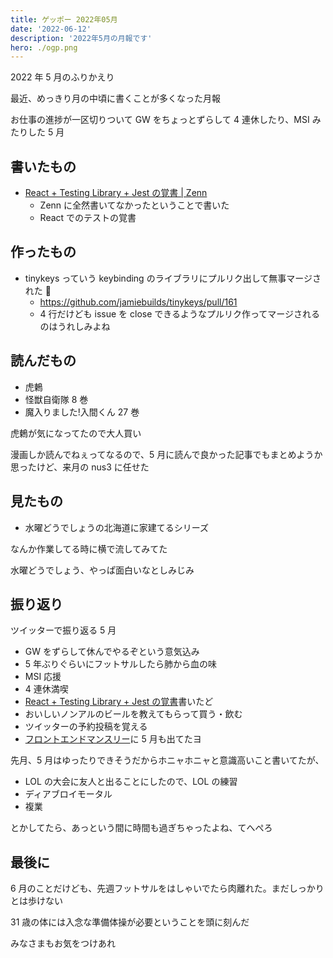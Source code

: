 ```yaml
---
title: ゲッポー 2022年05月
date: '2022-06-12'
description: '2022年5月の月報です'
hero: ./ogp.png
---
```


2022 年 5 月のふりかえり

最近、めっきり月の中頃に書くことが多くなった月報

お仕事の進捗が一区切りついて GW をちょっとずらして 4 連休したり、MSI みたりした 5 月

## 書いたもの

- [React + Testing Library + Jest の覚書 | Zenn](https://zenn.dev/nus3/articles/jest-react-testing-library)
  - Zenn に全然書いてなかったということで書いた
  - React でのテストの覚書

## 作ったもの

- tinykeys っていう keybinding のライブラリにプルリク出して無事マージされた 🎉
  - https://github.com/jamiebuilds/tinykeys/pull/161
  - 4 行だけども issue を close できるようなプルリク作ってマージされるのはうれしみよね

## 読んだもの

- 虎鶫
- 怪獣自衛隊 8 巻
- 魔入りました!入間くん 27 巻

虎鶫が気になってたので大人買い

漫画しか読んでねぇってなるので、5 月に読んで良かった記事でもまとめようか思ったけど、来月の nus3 に任せた

## 見たもの

- 水曜どうでしょうの北海道に家建てるシリーズ

なんか作業してる時に横で流してみてた

水曜どうでしょう、やっぱ面白いなとしみじみ

## 振り返り

ツイッターで振り返る 5 月

- GW をずらして休んでやるぞという意気込み
- 5 年ぶりぐらいにフットサルしたら肺から血の味
- MSI 応援
- 4 連休満喫
- [React + Testing Library + Jest の覚書](https://zenn.dev/nus3/articles/jest-react-testing-library)書いたど
- おいしいノンアルのビールを教えてもらって買う・飲む
- ツイッターの予約投稿を覚える
- [フロントエンドマンスリー](https://cybozu.connpass.com/event/248124/)に 5 月も出てたヨ

先月、5 月はゆったりできそうだからホニャホニャと意識高いこと書いてたが、

- LOL の大会に友人と出ることにしたので、LOL の練習
- ディアブロイモータル
- 複業

とかしてたら、あっという間に時間も過ぎちゃったよね、てへぺろ

## 最後に

6 月のことだけども、先週フットサルをはしゃいでたら肉離れた。まだしっかりとは歩けない

31 歳の体には入念な準備体操が必要ということを頭に刻んだ

みなさまもお気をつけあれ

